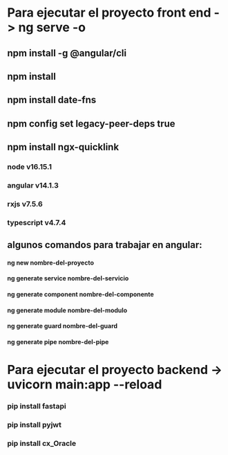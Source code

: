# Para ejecutar el proyecto front end ->  ng serve -o
## npm install -g @angular/cli
## npm install
## npm install date-fns
## npm config set legacy-peer-deps true
## npm install ngx-quicklink

### node v16.15.1
### angular v14.1.3
### rxjs v7.5.6
### typescript v4.7.4

## algunos comandos para trabajar en angular:

#### ng new nombre-del-proyecto

#### ng generate service nombre-del-servicio

#### ng generate component nombre-del-componente

#### ng generate module nombre-del-modulo

#### ng generate guard nombre-del-guard

#### ng generate pipe nombre-del-pipe

# Para ejecutar el proyecto backend -> uvicorn main:app --reload
### pip install fastapi
### pip install pyjwt
### pip install cx_Oracle


